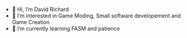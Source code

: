 - 👋 Hi, I’m David Richard
- 👀 I’m interested in Game Moding, Small software developement and Game Creation
- 🌱 I’m currently learning FASM and patience
